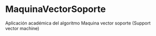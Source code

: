 # MaquinaVectorSoporte
Aplicación académica del algoritmo Maquina vector soporte (Support vector machine)
